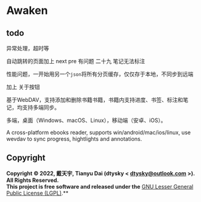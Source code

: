 # Awaken

## todo

异常处理，超时等

自动跳转的页面加上 next pre 有问题
二十九 笔记无法标注

性能问题，一开始用另一个`json`将所有分页缓存，仅仅存于本地，不同步到远端

加上 关于按钮

基于WebDAV，支持添加和删除书籍书籍，书籍内支持进度、书签、标注和笔记，均支持多端同步。

多端，桌面（Windows、macOS、Linux），移动端（安卓、iOS）。

A cross-platform ebooks reader, supports win/android/mac/ios/linux, use wevdav to sync progress, hightlights and annotations.

## Copyright
**Copyright © 2022, 戴天宇, Tianyu Dai (dtysky < dtysky@outlook.com >). All Rights Reserved.**  
**This project is free software and released under the** [GNU Lesser General Public License (LGPL)](https://www.gnu.org/licenses/lgpl-3.0.en.html).**
